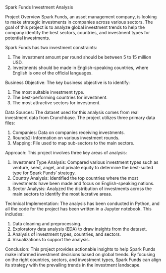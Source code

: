 Spark Funds Investment Analysis

Project Overview
Spark Funds, an asset management company, is looking to make strategic investments in companies across various sectors. The goal of this project is to analyze global investment trends to help the company identify the best sectors, countries, and investment types for potential investments.

Spark Funds has two investment constraints:

1. The investment amount per round should be between 5 to 15 million USD.
2. Investments should be made in English-speaking countries, where English is one of the official languages.

Business Objective:
The key business objective is to identify:

1. The most suitable investment type.
2. The best-performing countries for investment.
3. The most attractive sectors for investment.

Data Sources:
The dataset used for this analysis comes from real investment data from Crunchbase. The project utilizes three primary data files:

1. Companies: Data on companies receiving investments.
2. Rounds2: Information on various investment rounds.
3. Mapping: File used to map sub-sectors to the main sectors.

Approach:
This project involves three key areas of analysis:

1. Investment Type Analysis: Compared various investment types such as venture, seed, angel, and private equity to determine the best-suited type for Spark Funds’ strategy.
2. Country Analysis: Identified the top countries where the most investments have been made and focus on English-speaking nations.
3. Sector Analysis: Analyzed the distribution of investments across the main sectors to identify the most lucrative areas.

Technical Implementation:
The analysis has been conducted in Python, and all the code for the project has been written in a Jupyter notebook. This includes:

1. Data cleaning and preprocessing.
2. Exploratory data analysis (EDA) to draw insights from the dataset.
3. Analysis of investment types, countries, and sectors.
4. Visualizations to support the analysis.

Conclusion:
This project provides actionable insights to help Spark Funds make informed investment decisions based on global trends. By focusing on the right countries, sectors, and investment types, Spark Funds can align its strategy with the prevailing trends in the investment landscape.
